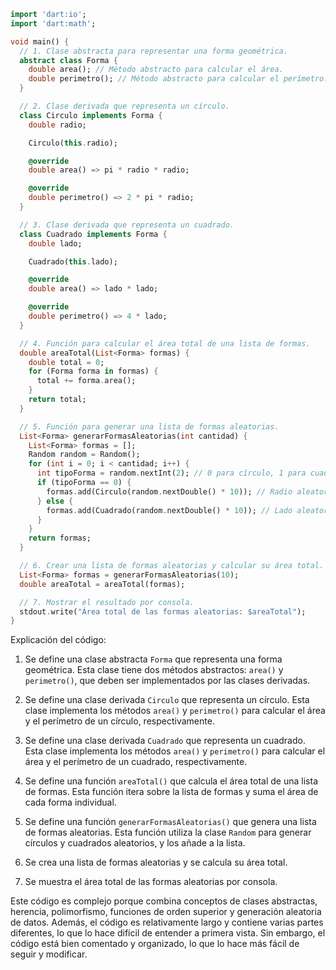 ```dart
import 'dart:io';
import 'dart:math';

void main() {
  // 1. Clase abstracta para representar una forma geométrica.
  abstract class Forma {
    double area(); // Método abstracto para calcular el área.
    double perimetro(); // Método abstracto para calcular el perímetro.
  }

  // 2. Clase derivada que representa un círculo.
  class Circulo implements Forma {
    double radio;

    Circulo(this.radio);

    @override
    double area() => pi * radio * radio;

    @override
    double perimetro() => 2 * pi * radio;
  }

  // 3. Clase derivada que representa un cuadrado.
  class Cuadrado implements Forma {
    double lado;

    Cuadrado(this.lado);

    @override
    double area() => lado * lado;

    @override
    double perimetro() => 4 * lado;
  }

  // 4. Función para calcular el área total de una lista de formas.
  double areaTotal(List<Forma> formas) {
    double total = 0;
    for (Forma forma in formas) {
      total += forma.area();
    }
    return total;
  }

  // 5. Función para generar una lista de formas aleatorias.
  List<Forma> generarFormasAleatorias(int cantidad) {
    List<Forma> formas = [];
    Random random = Random();
    for (int i = 0; i < cantidad; i++) {
      int tipoForma = random.nextInt(2); // 0 para círculo, 1 para cuadrado.
      if (tipoForma == 0) {
        formas.add(Circulo(random.nextDouble() * 10)); // Radio aleatorio entre 0 y 10.
      } else {
        formas.add(Cuadrado(random.nextDouble() * 10)); // Lado aleatorio entre 0 y 10.
      }
    }
    return formas;
  }

  // 6. Crear una lista de formas aleatorias y calcular su área total.
  List<Forma> formas = generarFormasAleatorias(10);
  double areaTotal = areaTotal(formas);

  // 7. Mostrar el resultado por consola.
  stdout.write("Área total de las formas aleatorias: $areaTotal");
}
```

Explicación del código:

1. Se define una clase abstracta `Forma` que representa una forma geométrica. Esta clase tiene dos métodos abstractos: `area()` y `perimetro()`, que deben ser implementados por las clases derivadas.

2. Se define una clase derivada `Circulo` que representa un círculo. Esta clase implementa los métodos `area()` y `perimetro()` para calcular el área y el perímetro de un círculo, respectivamente.

3. Se define una clase derivada `Cuadrado` que representa un cuadrado. Esta clase implementa los métodos `area()` y `perimetro()` para calcular el área y el perímetro de un cuadrado, respectivamente.

4. Se define una función `areaTotal()` que calcula el área total de una lista de formas. Esta función itera sobre la lista de formas y suma el área de cada forma individual.

5. Se define una función `generarFormasAleatorias()` que genera una lista de formas aleatorias. Esta función utiliza la clase `Random` para generar círculos y cuadrados aleatorios, y los añade a la lista.

6. Se crea una lista de formas aleatorias y se calcula su área total.

7. Se muestra el área total de las formas aleatorias por consola.

Este código es complejo porque combina conceptos de clases abstractas, herencia, polimorfismo, funciones de orden superior y generación aleatoria de datos. Además, el código es relativamente largo y contiene varias partes diferentes, lo que lo hace difícil de entender a primera vista. Sin embargo, el código está bien comentado y organizado, lo que lo hace más fácil de seguir y modificar.